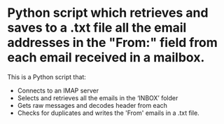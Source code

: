 # Python script which retrieves and saves to a .txt file all the email addresses in the "From:" field from each email received in a mailbox. 

This is a Python script that:

- Connects to an IMAP server
- Selects and retrieves all the emails in the ‘INBOX’ folder
- Gets raw messages and decodes header from each
- Checks for duplicates and writes the 'From' emails in a .txt file.